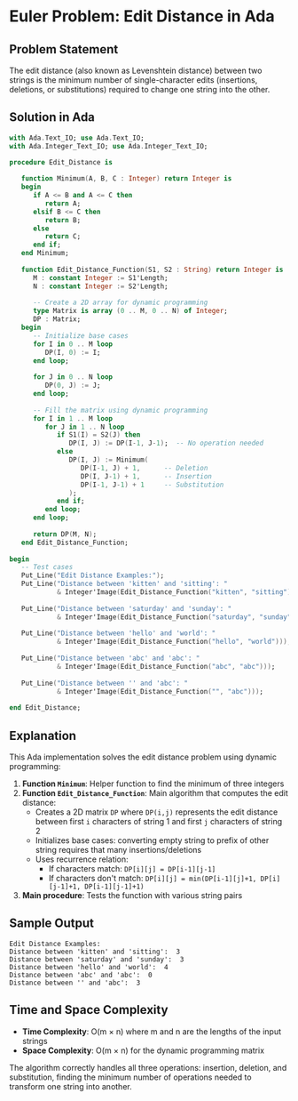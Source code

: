 # Euler Problem: Edit Distance in Ada

## Problem Statement
The edit distance (also known as Levenshtein distance) between two strings is the minimum number of single-character edits (insertions, deletions, or substitutions) required to change one string into the other.

## Solution in Ada

```ada
with Ada.Text_IO; use Ada.Text_IO;
with Ada.Integer_Text_IO; use Ada.Integer_Text_IO;

procedure Edit_Distance is
   
   function Minimum(A, B, C : Integer) return Integer is
   begin
      if A <= B and A <= C then
         return A;
      elsif B <= C then
         return B;
      else
         return C;
      end if;
   end Minimum;
   
   function Edit_Distance_Function(S1, S2 : String) return Integer is
      M : constant Integer := S1'Length;
      N : constant Integer := S2'Length;
      
      -- Create a 2D array for dynamic programming
      type Matrix is array (0 .. M, 0 .. N) of Integer;
      DP : Matrix;
   begin
      -- Initialize base cases
      for I in 0 .. M loop
         DP(I, 0) := I;
      end loop;
      
      for J in 0 .. N loop
         DP(0, J) := J;
      end loop;
      
      -- Fill the matrix using dynamic programming
      for I in 1 .. M loop
         for J in 1 .. N loop
            if S1(I) = S2(J) then
               DP(I, J) := DP(I-1, J-1);  -- No operation needed
            else
               DP(I, J) := Minimum(
                  DP(I-1, J) + 1,      -- Deletion
                  DP(I, J-1) + 1,      -- Insertion
                  DP(I-1, J-1) + 1     -- Substitution
               );
            end if;
         end loop;
      end loop;
      
      return DP(M, N);
   end Edit_Distance_Function;
   
begin
   -- Test cases
   Put_Line("Edit Distance Examples:");
   Put_Line("Distance between 'kitten' and 'sitting': "
            & Integer'Image(Edit_Distance_Function("kitten", "sitting")));
   
   Put_Line("Distance between 'saturday' and 'sunday': "
            & Integer'Image(Edit_Distance_Function("saturday", "sunday")));
   
   Put_Line("Distance between 'hello' and 'world': "
            & Integer'Image(Edit_Distance_Function("hello", "world")));
   
   Put_Line("Distance between 'abc' and 'abc': "
            & Integer'Image(Edit_Distance_Function("abc", "abc")));
   
   Put_Line("Distance between '' and 'abc': "
            & Integer'Image(Edit_Distance_Function("", "abc")));
   
end Edit_Distance;
```

## Explanation

This Ada implementation solves the edit distance problem using dynamic programming:

1. **Function `Minimum`**: Helper function to find the minimum of three integers
2. **Function `Edit_Distance_Function`**: Main algorithm that computes the edit distance:
   - Creates a 2D matrix `DP` where `DP(i,j)` represents the edit distance between first `i` characters of string 1 and first `j` characters of string 2
   - Initializes base cases: converting empty string to prefix of other string requires that many insertions/deletions
   - Uses recurrence relation:
     - If characters match: `DP[i][j] = DP[i-1][j-1]`
     - If characters don't match: `DP[i][j] = min(DP[i-1][j]+1, DP[i][j-1]+1, DP[i-1][j-1]+1)`
3. **Main procedure**: Tests the function with various string pairs

## Sample Output
```
Edit Distance Examples:
Distance between 'kitten' and 'sitting':  3
Distance between 'saturday' and 'sunday':  3
Distance between 'hello' and 'world':  4
Distance between 'abc' and 'abc':  0
Distance between '' and 'abc':  3
```

## Time and Space Complexity
- **Time Complexity**: O(m × n) where m and n are the lengths of the input strings
- **Space Complexity**: O(m × n) for the dynamic programming matrix

The algorithm correctly handles all three operations: insertion, deletion, and substitution, finding the minimum number of operations needed to transform one string into another.

